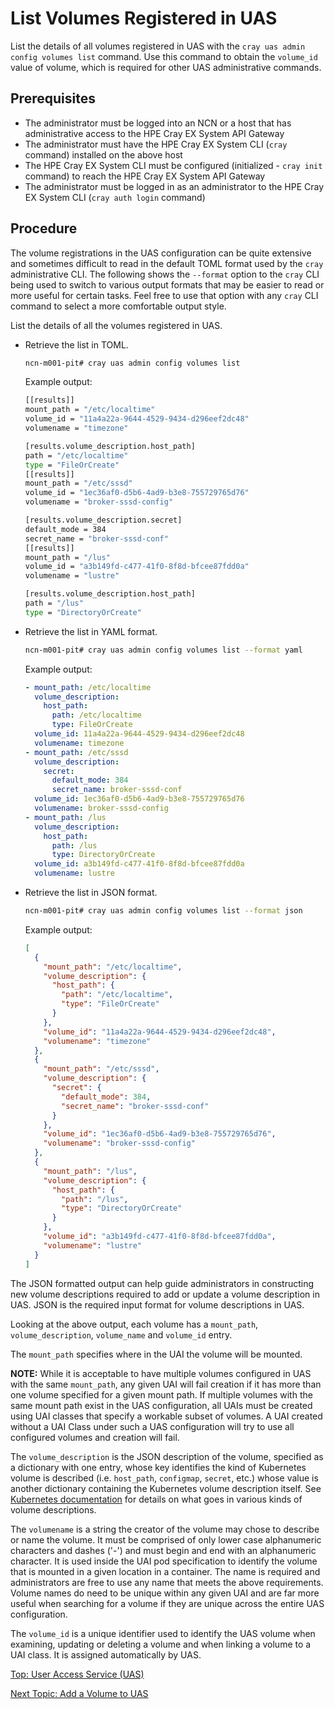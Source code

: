 # List Volumes Registered in UAS

List the details of all volumes registered in UAS with the `cray uas admin config volumes list` command. Use this command to obtain the `volume_id` value of volume, which is required for other UAS administrative commands.

## Prerequisites

* The administrator must be logged into an NCN or a host that has administrative access to the HPE Cray EX System API Gateway
* The administrator must have the HPE Cray EX System CLI (`cray` command) installed on the above host
* The HPE Cray EX System CLI must be configured (initialized - `cray init` command) to reach the HPE Cray EX System API Gateway
* The administrator must be logged in as an administrator to the HPE Cray EX System CLI (`cray auth login` command)

## Procedure

The volume registrations in the UAS configuration can be quite extensive and sometimes difficult to read in the default TOML format used by the `cray` administrative CLI.
The following shows the `--format` option to the `cray` CLI being used to switch to various output formats that may be easier to read or more useful for certain tasks.
Feel free to use that option with any `cray` CLI command to select a more comfortable output style.

List the details of all the volumes registered in UAS.

* Retrieve the list in TOML.

    ```bash
    ncn-m001-pit# cray uas admin config volumes list
    ```

    Example output:

    ```bash
    [[results]]
    mount_path = "/etc/localtime"
    volume_id = "11a4a22a-9644-4529-9434-d296eef2dc48"
    volumename = "timezone"

    [results.volume_description.host_path]
    path = "/etc/localtime"
    type = "FileOrCreate"
    [[results]]
    mount_path = "/etc/sssd"
    volume_id = "1ec36af0-d5b6-4ad9-b3e8-755729765d76"
    volumename = "broker-sssd-config"

    [results.volume_description.secret]
    default_mode = 384
    secret_name = "broker-sssd-conf"
    [[results]]
    mount_path = "/lus"
    volume_id = "a3b149fd-c477-41f0-8f8d-bfcee87fdd0a"
    volumename = "lustre"

    [results.volume_description.host_path]
    path = "/lus"
    type = "DirectoryOrCreate"
    ```

* Retrieve the list in YAML format.

    ```bash
    ncn-m001-pit# cray uas admin config volumes list --format yaml
    ```

    Example output:

    ```yaml
    - mount_path: /etc/localtime
      volume_description:
        host_path:
          path: /etc/localtime
          type: FileOrCreate
      volume_id: 11a4a22a-9644-4529-9434-d296eef2dc48
      volumename: timezone
    - mount_path: /etc/sssd
      volume_description:
        secret:
          default_mode: 384
          secret_name: broker-sssd-conf
      volume_id: 1ec36af0-d5b6-4ad9-b3e8-755729765d76
      volumename: broker-sssd-config
    - mount_path: /lus
      volume_description:
        host_path:
          path: /lus
          type: DirectoryOrCreate
      volume_id: a3b149fd-c477-41f0-8f8d-bfcee87fdd0a
      volumename: lustre
    ```

* Retrieve the list in JSON format.

    ```bash
    ncn-m001-pit# cray uas admin config volumes list --format json
    ```

    Example output:

    ```json
    [
      {
        "mount_path": "/etc/localtime",
        "volume_description": {
          "host_path": {
            "path": "/etc/localtime",
            "type": "FileOrCreate"
          }
        },
        "volume_id": "11a4a22a-9644-4529-9434-d296eef2dc48",
        "volumename": "timezone"
      },
      {
        "mount_path": "/etc/sssd",
        "volume_description": {
          "secret": {
            "default_mode": 384,
            "secret_name": "broker-sssd-conf"
          }
        },
        "volume_id": "1ec36af0-d5b6-4ad9-b3e8-755729765d76",
        "volumename": "broker-sssd-config"
      },
      {
        "mount_path": "/lus",
        "volume_description": {
          "host_path": {
            "path": "/lus",
            "type": "DirectoryOrCreate"
          }
        },
        "volume_id": "a3b149fd-c477-41f0-8f8d-bfcee87fdd0a",
        "volumename": "lustre"
      }
    ]
    ```

The JSON formatted output can help guide administrators in constructing new volume descriptions required to add or update a volume description in UAS. JSON is the required input format for volume descriptions in UAS.

Looking at the above output, each volume has a `mount_path`, `volume_description`, `volume_name` and `volume_id` entry.

The `mount_path` specifies where in the UAI the volume will be mounted.

**NOTE:** While it is acceptable to have multiple volumes configured in UAS with the same `mount_path`, any given UAI will fail creation if it has more than one volume specified for a given mount path.
If multiple volumes with the same mount path exist in the UAS configuration, all UAIs must be created using UAI classes that specify a workable subset of volumes.
A UAI created without a UAI Class under such a UAS configuration will try to use all configured volumes and creation will fail.

The `volume_description` is the JSON description of the volume, specified as a dictionary with one entry, whose key identifies the kind of Kubernetes volume is described (i.e. `host_path`, `configmap`, `secret`, etc.)
whose value is another dictionary containing the Kubernetes volume description itself.
See [Kubernetes documentation](https://kubernetes.io/docs/concepts/storage/volumes) for details on what goes in various kinds of volume descriptions.

The `volumename` is a string the creator of the volume may chose to describe or name the volume. It must be comprised of only lower case alphanumeric characters and dashes ('-') and must begin and end with an alphanumeric character.
It is used inside the UAI pod specification to identify the volume that is mounted in a given location in a container. The name is required and administrators are free to use any name that meets the above requirements.
Volume names do need to be unique within any given UAI and are far more useful when searching for a volume if they are unique across the entire UAS configuration.

The `volume_id` is a unique identifier used to identify the UAS volume when examining, updating or deleting a volume and when linking a volume to a UAI class. It is assigned automatically by UAS.

[Top: User Access Service (UAS)](index.md)

[Next Topic: Add a Volume to UAS](Add_a_Volume_to_UAS.md)
